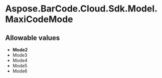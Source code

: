 # Aspose.BarCode.Cloud.Sdk.Model.MaxiCodeMode

## Allowable values

* **Mode2**
* Mode3
* Mode4
* Mode5
* Mode6
